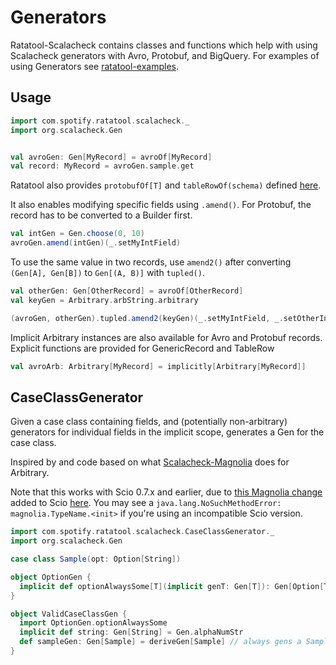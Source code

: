 Generators
=======

Ratatool-Scalacheck contains classes and functions which help with using Scalacheck generators with
 Avro, Protobuf, and BigQuery. For examples of using Generators see [ratatool-examples](https://github.com/spotify/ratatool/tree/master/ratatool-examples).

## Usage
```scala
import com.spotify.ratatool.scalacheck._
import org.scalacheck.Gen


val avroGen: Gen[MyRecord] = avroOf[MyRecord]
val record: MyRecord = avroGen.sample.get
```

Ratatool also provides `protobufOf[T]` and `tableRowOf(schema)` defined [here](https://github.com/spotify/ratatool/tree/master/ratatool-scalacheck/src/main/scala/com/spotify/ratatool/scalacheck).

It also enables modifying specific fields using `.amend()`. For Protobuf, the record has to be
 converted to a Builder first.

```scala
val intGen = Gen.choose(0, 10)
avroGen.amend(intGen)(_.setMyIntField)
```

To use the same value in two records, use `amend2()` after converting `(Gen[A], Gen[B])` to
 `Gen[(A, B)]` with `tupled()`.
 
 ```scala
val otherGen: Gen[OtherRecord] = avroOf[OtherRecord]
val keyGen = Arbitrary.arbString.arbitrary

(avroGen, otherGen).tupled.amend2(keyGen)(_.setMyIntField, _.setOtherIntField)
```

Implicit Arbitrary instances are also available for Avro and Protobuf records. Explicit functions
 are provided for GenericRecord and TableRow

```scala
val avroArb: Arbitrary[MyRecord] = implicitly[Arbitrary[MyRecord]]

```
## CaseClassGenerator

Given a case class containing fields, and (potentially non-arbitrary) generators for individual 
fields in the implicit scope, generates a Gen for the case class. 

Inspired by and code based on what 
[Scalacheck-Magnolia](https://github.com/mrdziuban/scalacheck-magnolia) does for Arbitrary. 


Note that this works with Scio 0.7.x and earlier, due to [this Magnolia change](https://github.com/propensive/magnolia/pull/152) added to Scio [here](https://github.com/spotify/scio/pull/2241/).
You may see a `java.lang.NoSuchMethodError: magnolia.TypeName.<init>` if you're using an 
incompatible Scio version. 

```scala
import com.spotify.ratatool.scalacheck.CaseClassGenerator._
import org.scalacheck.Gen

case class Sample(opt: Option[String])

object OptionGen {
  implicit def optionAlwaysSome[T](implicit genT: Gen[T]): Gen[Option[T]] = genT.map(Some(_))
}

object ValidCaseClassGen {
  import OptionGen.optionAlwaysSome
  implicit def string: Gen[String] = Gen.alphaNumStr
  def sampleGen: Gen[Sample] = deriveGen[Sample] // always gens a Sample(Some(alphaNumString))
}
```
